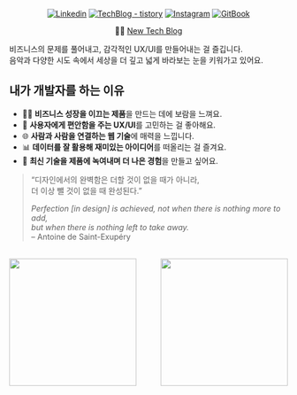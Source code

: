 <div align="center">
    
[![Linkedin](https://img.shields.io/badge/hyun.hwang-%231DA1F2.svg?style=for-the-badge&logo=Linkedin&logoColor=white)](https://www.linkedin.com/in/xtring/)
[![TechBlog - tistory](https://img.shields.io/badge/TechBlog-%231DA1F2.svg?style=for-the-badge&logoColor=white)](https://xtring-dev.tistory.com/)
[![Instagram](https://img.shields.io/badge/xtring-%23E4405F.svg?style=for-the-badge&logo=Instagram&logoColor=white)](https://www.instagram.com/x6tri3n0g/)
[![GitBook](https://img.shields.io/badge/GitBook-%3736FF.svg?style=for-the-badge&logoColor=blue)](https://xtring.gitbook.io)

🏄‍♂️ [New Tech Blog]([https://x6tri3n0g.github.io/](https://xtring-dev-blog.pages.dev/))

</div>

비즈니스의 문제를 풀어내고, 감각적인 UX/UI를 만들어내는 걸 즐깁니다.  
음악과 다양한 시도 속에서 세상을 더 깊고 넓게 바라보는 눈을 키워가고 있어요.

## 내가 개발자를 하는 이유

- 🏄‍♂️ **비즈니스 성장을 이끄는 제품**을 만드는 데에 보람을 느껴요.  
- 💫 **사용자에게 편안함을 주는 UX/UI**를 고민하는 걸 좋아해요.  
- 🌐 **사람과 사람을 연결하는 웹 기술**에 매력을 느낍니다.  
- 📊 **데이터를 잘 활용해 재미있는 아이디어**를 떠올리는 걸 즐겨요.  
- 🧪 **최신 기술을 제품에 녹여내며 더 나은 경험**을 만들고 싶어요.  

> “디자인에서의 완벽함은 더할 것이 없을 때가 아니라,  
> 더 이상 뺄 것이 없을 때 완성된다.”  
>   
> *Perfection [in design] is achieved, not when there is nothing more to add,*  
> *but when there is nothing left to take away.*  
> – Antoine de Saint-Exupéry

<br />

<div style="display: flex; flex-direction: row; justify-content: space-between; align-items: center; max-height:260px">
    <a href="https://github.com/x6tri3n0g/github-readme-stats">
      <img 
        align="center" 
        src="https://github-readme-stats.vercel.app/api/?username=x6tri3n0g&show_icons=true&theme=merko"
        style="height: 230px"
       />
    </a>
    <a href="https://github.com/x6tri3n0g/github-readme-stats">
      <img 
        align="center" 
        src="https://github-readme-stats.vercel.app/api/top-langs/?username=x6tri3n0g"
        style="height: 230px"
      />
    </a>
</div>
